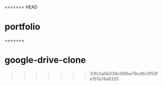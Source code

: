<<<<<<< HEAD
# portfolio
=======
# google-drive-clone
>>>>>>> 33fc5a5b038c06fbe79cd9c5f50fe151b74a8335
